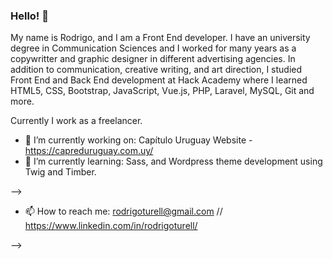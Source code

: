 ### Hello! 👋

My name is Rodrigo, and I am a Front End developer.
I have an university degree in Communication Sciences and I worked for many years as a copywritter and graphic designer in different advertising agencies.
In addition to communication, creative writing, and art direction, I studied Front End and Back End development at Hack Academy where I learned HTML5, CSS, Bootstrap, JavaScript, Vue.js, PHP, Laravel, MySQL, Git and more.

Currently I work as a freelancer.

- 🔭 I’m currently working on: Capítulo Uruguay Website - https://capreduruguay.com.uy/
- 🌱 I’m currently learning: Sass, and Wordpress theme development using Twig and Timber.  

-->

- 📫 How to reach me: rodrigoturell@gmail.com // https://www.linkedin.com/in/rodrigoturell/

-->
